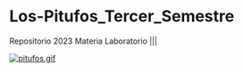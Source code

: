 # Los-Pitufos_Tercer_Semestre
Repositorio 2023 Materia Laboratorio |||


[![pitufos.gif](https://i.postimg.cc/kXn6QGyh/pitufos.gif)](https://postimg.cc/kDpg9nzx)
